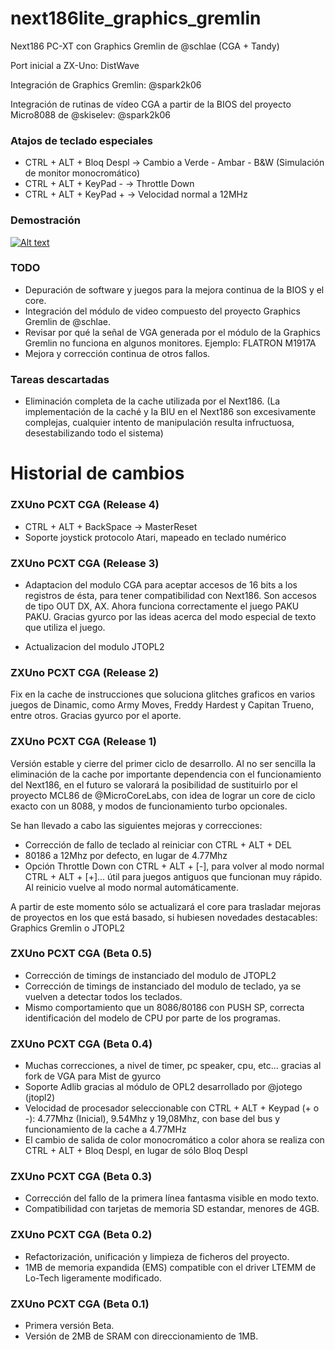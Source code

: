 # next186lite_graphics_gremlin
Next186 PC-XT con Graphics Gremlin de @schlae (CGA + Tandy)

Port inicial a ZX-Uno: DistWave

Integración de Graphics Gremlin: @spark2k06

Integración de rutinas de vídeo CGA a partir de la BIOS del proyecto Micro8088 de @skiselev: @spark2k06

### Atajos de teclado especiales

* CTRL + ALT + Bloq Despl -> Cambio a Verde - Ambar - B&W (Simulación de monitor monocromático)
* CTRL + ALT + KeyPad - -> Throttle Down
* CTRL + ALT + KeyPad + -> Velocidad normal a 12MHz
 

### Demostración

[![Alt text](https://lh3.googleusercontent.com/pw/AM-JKLX92yZDX6OK9YoDzmZlH4BPxe6ohA4OumpBptazThx63qNRZE2XzxVzdXzGxCjQ8lK8GZCelAGcl-KbOW0uiCNyoKuZJsdzmzQ6ygMnYoePemKOKn1Oh2lI2IVHq8nC15mtlKdAwJ6A2rRcph_fmI94_A=w1174-h652-no)](https://www.youtube.com/watch?v=hjJ8X5TZxq4)



### TODO

* Depuración de software y juegos para la mejora continua de la BIOS y el core.
* Integración del módulo de video compuesto del proyecto Graphics Gremlin de @schlae.
* Revisar por qué la señal de VGA generada por el módulo de la Graphics Gremlin no funciona en algunos monitores. Ejemplo: FLATRON M1917A
* Mejora y corrección continua de otros fallos.

### Tareas descartadas

* Eliminación completa de la cache utilizada por el Next186.
(La implementación de la caché y la BIU en el Next186 son excesivamente complejas, cualquier intento de manipulación resulta infructuosa, desestabilizando todo el sistema)

# Historial de cambios

### ZXUno PCXT CGA (Release 4)

* CTRL + ALT + BackSpace -> MasterReset
* Soporte joystick protocolo Atari, mapeado en teclado numérico

### ZXUno PCXT CGA (Release 3)

* Adaptacion del modulo CGA para aceptar accesos de 16 bits a los registros de ésta, para tener compatibilidad con Next186. Son accesos de tipo OUT DX, AX. Ahora funciona correctamente el juego PAKU PAKU. Gracias gyurco por las ideas acerca del modo especial de texto que utiliza el juego.

* Actualizacion del modulo JTOPL2

### ZXUno PCXT CGA (Release 2)

Fix en la cache de instrucciones que soluciona glitches graficos en varios juegos de Dinamic, como Army Moves, Freddy Hardest y Capitan Trueno, entre otros. Gracias gyurco por el aporte.

### ZXUno PCXT CGA (Release 1)

Versión estable y cierre del primer ciclo de desarrollo. Al no ser sencilla la eliminación de la cache por importante dependencia con el funcionamiento del Next186, en el futuro se valorará la posibilidad de sustituirlo por el proyecto MCL86 de @MicroCoreLabs, con idea de lograr un core de ciclo exacto con un 8088, y modos de funcionamiento turbo opcionales.

Se han llevado a cabo las siguientes mejoras y correcciones:

* Corrección de fallo de teclado al reiniciar con CTRL + ALT + DEL
* 80186 a 12Mhz por defecto, en lugar de 4.77Mhz
* Opción Throttle Down con CTRL + ALT + [-], para volver al modo normal CTRL + ALT + [+]... útil para juegos antiguos que funcionan muy rápido. Al reinicio vuelve al modo normal automáticamente.

A partir de este momento sólo se actualizará el core para trasladar mejoras de proyectos en los que está basado, si hubiesen novedades destacables: Graphics Gremlin o JTOPL2

### ZXUno PCXT CGA (Beta 0.5)

* Corrección de timings de instanciado del modulo de JTOPL2
* Corrección de timings de instanciado del modulo de teclado, ya se vuelven a detectar todos los teclados.
* Mismo comportamiento que un 8086/80186 con PUSH SP, correcta identificación del modelo de CPU por parte de los programas.

### ZXUno PCXT CGA (Beta 0.4)

* Muchas correcciones, a nivel de timer, pc speaker, cpu, etc... gracias al fork de VGA para Mist de gyurco
* Soporte Adlib gracias al módulo de OPL2 desarrollado por @jotego (jtopl2)
* Velocidad de procesador seleccionable con CTRL + ALT + Keypad (+ o -): 4.77Mhz (Inicial), 9.54Mhz y 19,08Mhz, con base del bus y funcionamiento de la cache a 4.77MHz
* El cambio de salida de color monocromático a color ahora se realiza con CTRL + ALT + Bloq Despl, en lugar de sólo Bloq Despl

### ZXUno PCXT CGA (Beta 0.3)

* Corrección del fallo de la primera línea fantasma visible en modo texto.
* Compatibilidad con tarjetas de memoria SD estandar, menores de 4GB.

### ZXUno PCXT CGA (Beta 0.2)

* Refactorización, unificación y limpieza de ficheros del proyecto.
* 1MB de memoria expandida (EMS) compatible con el driver LTEMM de Lo-Tech ligeramente modificado.

### ZXUno PCXT CGA (Beta 0.1)

* Primera versión Beta.
* Versión de 2MB de SRAM con direccionamiento de 1MB.
